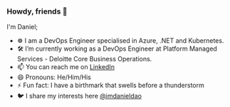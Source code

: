 ### Howdy, friends 👋
I'm Daniel;

- ☸️ I am a DevOps Engineer specialised in Azure, .NET and Kubernetes.
- 🛠️ I’m currently working as a DevOps Engineer at Platform Managed Services - Deloitte Core Business Operations.
- 📫 You can reach me on [LinkedIn](https://www.linkedin.com/in/quangdao23/)
- 😄 Pronouns: He/Him/His
- ⚡ Fun fact: I have a birthmark that swells before a thunderstorm
- 🐦 I share my interests here [@imdanieldao](https://twitter.com/imdanieldao)

<!--
**dndao/dndao** is a ✨ _special_ ✨ repository because its `README.md` (this file) appears on your GitHub profile.
-->
